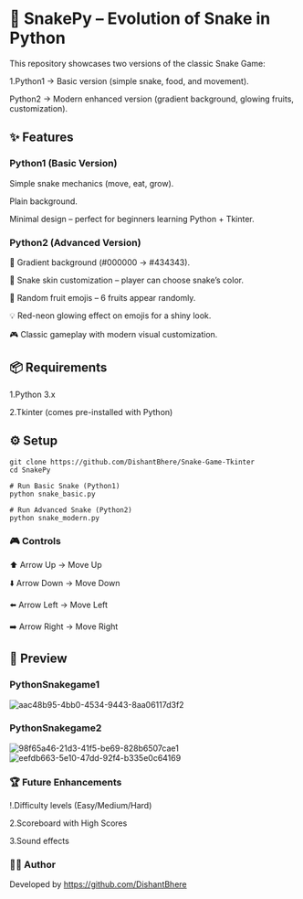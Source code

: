 # 🐍 SnakePy – Evolution of Snake in Python

This repository showcases two versions of the classic Snake Game:

1.Python1 → Basic version (simple snake, food, and movement).

Python2 → Modern enhanced version (gradient background, glowing fruits, customization).

## ✨ Features
### Python1 (Basic Version)

Simple snake mechanics (move, eat, grow).

Plain background.

Minimal design – perfect for beginners learning Python + Tkinter.

### Python2 (Advanced Version)

🎨 Gradient background (#000000 → #434343).

🐍 Snake skin customization – player can choose snake’s color.

🍒 Random fruit emojis – 6 fruits appear randomly.

💡 Red-neon glowing effect on emojis for a shiny look.

🎮 Classic gameplay with modern visual customization.

## 📦 Requirements

1.Python 3.x

2.Tkinter (comes pre-installed with Python)

## ⚙️ Setup
```
git clone https://github.com/DishantBhere/Snake-Game-Tkinter
cd SnakePy

# Run Basic Snake (Python1)
python snake_basic.py  

# Run Advanced Snake (Python2)
python snake_modern.py  
```

### 🎮 Controls
⬆️ Arrow Up → Move Up

⬇️ Arrow Down → Move Down

⬅️ Arrow Left → Move Left

➡️ Arrow Right → Move Right

## 📸 Preview

### PythonSnakegame1
![aac48b95-4bb0-4534-9443-8aa06117d3f2](https://github.com/user-attachments/assets/58bf9fbd-88d6-4fba-b8bc-e023d994405c)

### PythonSnakegame2
![98f65a46-21d3-41f5-be69-828b6507cae1](https://github.com/user-attachments/assets/494d627e-560e-4db9-a3b5-4c23c1db9f9c)
![eefdb663-5e10-47dd-92f4-b335e0c64169](https://github.com/user-attachments/assets/3949d99f-1737-4209-a635-25d903e92601)

### 🏆 Future Enhancements

!.Difficulty levels (Easy/Medium/Hard)

2.Scoreboard with High Scores

3.Sound effects

### 🧑‍💻 Author

Developed by https://github.com/DishantBhere


